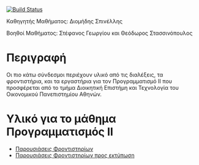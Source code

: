 [![Build Status](https://travis-ci.org/codeandwork/courses.svg?branch=master)](https://travis-ci.org/codeandwork/courses)

Καθηγητής Μαθήματος: Διομήδης Σπινέλλης

Βοηθοί Μαθήματος: Στέφανος Γεωργίου και Θεόδωρος Στασσινόπουλος

# Περιγραφή 
Οι πιο κάτω σύνδεσμοι περιέχουν υλικό από τις διαλέξεις, τα φροντιστήρια, και τα εργαστήρια για τον Προγραμματισμό 
ΙΙ που προσφέρεται από το τμήμα Διοικητική Επιστήμη και Τεχνολογία του Οικονομικού Πανεπιστημίου Αθηνών. 

# Υλικό για το μάθημα Προγραμματισμός ΙΙ

* [Παρουσιάσεις Φροντιστηρίων](https://stefanos1316.github.io/web/tutorials-p.html)
* [Παρουσιάσεις Φροντιστηρίων προς εκτύπωση](https://stefanos1316.github.io/web/tutorials.html)

